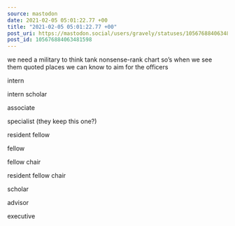 ```yaml
---
source: mastodon
date: 2021-02-05 05:01:22.77 +00
title: "2021-02-05 05:01:22.77 +00"
post_uri: https://mastodon.social/users/gravely/statuses/105676884063481598
post_id: 105676884063481598
---
```

we need a military to think tank nonsense-rank chart so’s when we see them quoted places we can know to aim for the officers

intern

intern scholar

associate

specialist (they keep this one?)

resident fellow

fellow

fellow chair

resident fellow chair

scholar

advisor

executive


